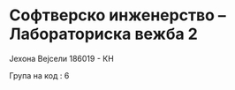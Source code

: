 

# Софтверско инженерство – Лабораториска вежба 2

Јехона Вејсели 186019 - КН

Група на код : 6



